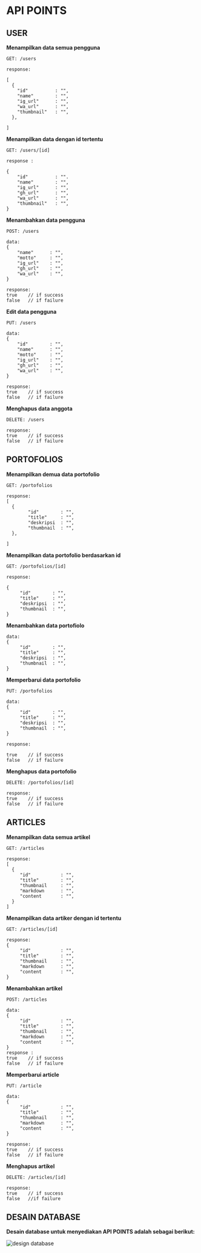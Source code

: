 # API POINTS #
## USER ##
**Menampilkan data semua pengguna**
```
GET: /users

response:

[
  {
    "id"          : "",
    "name"        : "",
    "ig_url"      : "",
    "wa_url"      : "",
    "thumbnail"   : "",
  },
  
]
```
**Menampilkan data dengan id tertentu**
```
GET: /users/[id]

response :

{
    "id"          : "".
    "name"        : "",
    "ig_url"      : "",
    "gh_url"      : "",
    "wa_url"      : "",
    "thumbnail"   : "", 
}
```
**Menambahkan data pengguna**
```
POST: /users

data:
{
    "name"      : "",
    "motto"     : "",
    "ig_url"    : "",
    "gh_url"    : "",
    "wa_url"    : "", 
}

response:
true    // if success
false   // if failure
```
**Edit data pengguna**
```
PUT: /users

data:
{
    "id"        : "",
    "name"      : "",
    "motto"     : "",
    "ig_url"    : "",
    "gh_url"    : "",
    "wa_url"    : "", 
}
  
response:
true    // if success
false   // if failure
```
**Menghapus data anggota**
```
DELETE: /users

response:
true    // if success
false   // if failure
```
## PORTOFOLIOS ##
**Menampilkan demua data portofolio**
```
GET: /portofolios

response:
[
  {
        "id"        : "",
        "title"     : "",
        "deskripsi  : "",
        "thumbnail  : "",
  },
  
]
```
**Menampilkan data portofolio berdasarkan id**
```
GET: /portofolios/[id]

response:

{
     "id"        : "",
     "title"     : "",
     "deskripsi  : "",
     "thumbnail  : "",
}
```
**Menambahkan data portofiolo**
```
data:
{
     "id"        : "",
     "title"     : "",
     "deskripsi  : "",
     "thumbnail  : "",
}
```
**Memperbarui data portofolio**
```
PUT: /portofolios

data:
{
     "id"        : "",
     "title"     : "",
     "deskripsi  : "",
     "thumbnail  : "",
}

response:

true    // if success
false   // if failure
```
**Menghapus data portofolio**
```
DELETE: /portofolios/[id]

response:
true    // if success
false   // if failure
```
## ARTICLES ##
**Menampilkan data semua artikel**
```
GET: /articles

response:
[
  {
     "id"           : "",
     "title"        : "",
     "thumbnail     : "",
     "markdown      : "",
     "content       : "",
  }
]
```
**Menampilkan data artiker dengan id tertentu**
```
GET: /articles/[id]

response:
{
     "id"           : "",
     "title"        : "",
     "thumbnail     : "",
     "markdown      : "",
     "content       : "",
}
```
**Menambahkan artikel**
```
POST: /articles

data:
{
     "id"           : "",
     "title"        : "",
     "thumbnail     : "",
     "markdown      : "",
     "content       : "",
}
response :
true    // if success
false   // if failure
```
**Memperbarui article**
```
PUT: /article

data:
{
     "id"           : "",
     "title"        : "",
     "thumbnail     : "",
     "markdown      : "",
     "content       : "",
}

response:
true    // if success
false   // if failure
```
**Menghapus artikel**
```
DELETE: /articles/[id]

response:
true    // if success
false   //if failure
```
## DESAIN DATABASE ##
**Desain database untuk menyediakan API POINTS adalah sebagai berikut:**

![design database](/assets/designdatabse.png)

